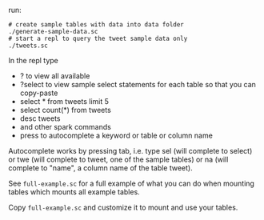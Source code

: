 run:
```shell
# create sample tables with data into data folder
./generate-sample-data.sc
# start a repl to query the tweet sample data only
./tweets.sc
```

In the repl type
 - ? to view all available
 - ?select to view sample select statements for each table so that you can copy-paste
 - select * from tweets limit 5
 - select count(*) from tweets
 - desc tweets
 - and other spark commands
 - press <tab> to autocomplete a keyword or table or column name

Autocomplete works by pressing tab, i.e. type sel<tab> (will complete to select) or twe<tab> (will complete to tweet, one of the sample tables)
or na<tab> (will complete to "name", a column name of the table tweet).

See `full-example.sc` for a full example of what you can do when mounting tables which mounts all example tables.

Copy `full-example.sc` and customize it to mount and use your tables.
